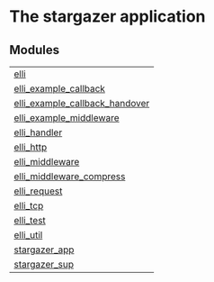 

# The stargazer application #


## Modules ##


<table width="100%" border="0" summary="list of modules">
<tr><td><a href="elli.md" class="module">elli</a></td></tr>
<tr><td><a href="elli_example_callback.md" class="module">elli_example_callback</a></td></tr>
<tr><td><a href="elli_example_callback_handover.md" class="module">elli_example_callback_handover</a></td></tr>
<tr><td><a href="elli_example_middleware.md" class="module">elli_example_middleware</a></td></tr>
<tr><td><a href="elli_handler.md" class="module">elli_handler</a></td></tr>
<tr><td><a href="elli_http.md" class="module">elli_http</a></td></tr>
<tr><td><a href="elli_middleware.md" class="module">elli_middleware</a></td></tr>
<tr><td><a href="elli_middleware_compress.md" class="module">elli_middleware_compress</a></td></tr>
<tr><td><a href="elli_request.md" class="module">elli_request</a></td></tr>
<tr><td><a href="elli_tcp.md" class="module">elli_tcp</a></td></tr>
<tr><td><a href="elli_test.md" class="module">elli_test</a></td></tr>
<tr><td><a href="elli_util.md" class="module">elli_util</a></td></tr>
<tr><td><a href="stargazer_app.md" class="module">stargazer_app</a></td></tr>
<tr><td><a href="stargazer_sup.md" class="module">stargazer_sup</a></td></tr></table>

